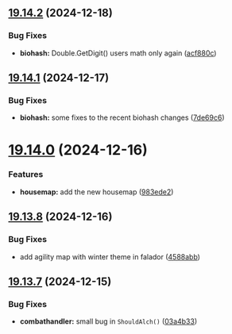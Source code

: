 ## [19.14.2](https://github.com/Torwent/WaspLib/compare/v19.14.1...v19.14.2) (2024-12-18)


### Bug Fixes

* **biohash:** Double.GetDigit() users math only again ([acf880c](https://github.com/Torwent/WaspLib/commit/acf880c67b49de3d8ba2432d044b252e829524f1))



## [19.14.1](https://github.com/Torwent/WaspLib/compare/v19.14.0...v19.14.1) (2024-12-17)


### Bug Fixes

* **biohash:** some fixes to the recent biohash changes ([7de69c6](https://github.com/Torwent/WaspLib/commit/7de69c6323e4a3d3aad89c66cd1882f8adbbc209))



# [19.14.0](https://github.com/Torwent/WaspLib/compare/v19.13.8...v19.14.0) (2024-12-16)


### Features

* **housemap:** add the new housemap ([983ede2](https://github.com/Torwent/WaspLib/commit/983ede26330fcea123e20b72e81cd627d35e6e24))



## [19.13.8](https://github.com/Torwent/WaspLib/compare/v19.13.7...v19.13.8) (2024-12-16)


### Bug Fixes

* add agility map with winter theme in falador ([4588abb](https://github.com/Torwent/WaspLib/commit/4588abbe309cd176edd4855264f4e15a252da1be))



## [19.13.7](https://github.com/Torwent/WaspLib/compare/v19.13.6...v19.13.7) (2024-12-15)


### Bug Fixes

* **combathandler:** small bug in `ShouldAlch()` ([03a4b33](https://github.com/Torwent/WaspLib/commit/03a4b335689ee3fd3ced9018572cd97c8cdee826))



